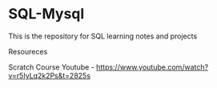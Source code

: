 # SQL-Mysql

This is the repository for SQL learning notes and projects

Resoureces

Scratch Course Youtube - https://www.youtube.com/watch?v=r5IyLq2k2Ps&t=2825s
